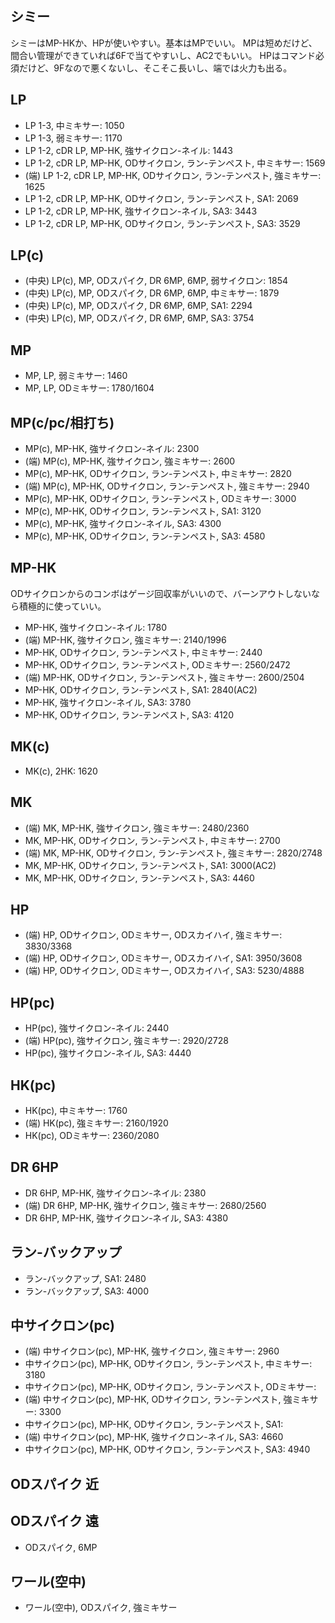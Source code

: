 ## シミー

シミーはMP-HKか、HPが使いやすい。基本はMPでいい。
MPは短めだけど、間合い管理ができていれば6Fで当てやすいし、AC2でもいい。
HPはコマンド必須だけど、9Fなので悪くないし、そこそこ長いし、端では火力も出る。

## LP

- LP 1-3, 中ミキサー: 1050
- LP 1-3, 弱ミキサー: 1170
- LP 1-2, cDR LP, MP-HK, 強サイクロン-ネイル: 1443
- LP 1-2, cDR LP, MP-HK, ODサイクロン, ラン-テンペスト, 中ミキサー: 1569
- (端) LP 1-2, cDR LP, MP-HK, ODサイクロン, ラン-テンペスト, 強ミキサー: 1625
- LP 1-2, cDR LP, MP-HK, ODサイクロン, ラン-テンペスト, SA1: 2069
- LP 1-2, cDR LP, MP-HK, 強サイクロン-ネイル, SA3: 3443
- LP 1-2, cDR LP, MP-HK, ODサイクロン, ラン-テンペスト, SA3: 3529

## LP(c)

- (中央) LP(c), MP, ODスパイク, DR 6MP, 6MP, 弱サイクロン: 1854
- (中央) LP(c), MP, ODスパイク, DR 6MP, 6MP, 中ミキサー: 1879
- (中央) LP(c), MP, ODスパイク, DR 6MP, 6MP, SA1: 2294
- (中央) LP(c), MP, ODスパイク, DR 6MP, 6MP, SA3: 3754

## MP

- MP, LP, 弱ミキサー: 1460
- MP, LP, ODミキサー: 1780/1604

## MP(c/pc/相打ち)

- MP(c), MP-HK, 強サイクロン-ネイル: 2300
- (端) MP(c), MP-HK, 強サイクロン, 強ミキサー: 2600
- MP(c), MP-HK, ODサイクロン, ラン-テンペスト, 中ミキサー: 2820
- (端) MP(c), MP-HK, ODサイクロン, ラン-テンペスト, 強ミキサー: 2940
- MP(c), MP-HK, ODサイクロン, ラン-テンペスト, ODミキサー: 3000
- MP(c), MP-HK, ODサイクロン, ラン-テンペスト, SA1: 3120
- MP(c), MP-HK, 強サイクロン-ネイル, SA3: 4300
- MP(c), MP-HK, ODサイクロン, ラン-テンペスト, SA3: 4580

## MP-HK

ODサイクロンからのコンボはゲージ回収率がいいので、バーンアウトしないなら積極的に使っていい。

- MP-HK, 強サイクロン-ネイル: 1780
- (端) MP-HK, 強サイクロン, 強ミキサー: 2140/1996
- MP-HK, ODサイクロン, ラン-テンペスト, 中ミキサー: 2440
- MP-HK, ODサイクロン, ラン-テンペスト, ODミキサー: 2560/2472
- (端) MP-HK, ODサイクロン, ラン-テンペスト, 強ミキサー: 2600/2504
- MP-HK, ODサイクロン, ラン-テンペスト, SA1: 2840(AC2)
- MP-HK, 強サイクロン-ネイル, SA3: 3780
- MP-HK, ODサイクロン, ラン-テンペスト, SA3: 4120

## MK(c)

- MK(c), 2HK: 1620

## MK

- (端) MK, MP-HK, 強サイクロン, 強ミキサー: 2480/2360
- MK, MP-HK, ODサイクロン, ラン-テンペスト, 中ミキサー: 2700
- (端) MK, MP-HK, ODサイクロン, ラン-テンペスト, 強ミキサー: 2820/2748
- MK, MP-HK, ODサイクロン, ラン-テンペスト, SA1: 3000(AC2)
- MK, MP-HK, ODサイクロン, ラン-テンペスト, SA3: 4460

## HP

- (端) HP, ODサイクロン, ODミキサー, ODスカイハイ, 強ミキサー: 3830/3368
- (端) HP, ODサイクロン, ODミキサー, ODスカイハイ, SA1: 3950/3608
- (端) HP, ODサイクロン, ODミキサー, ODスカイハイ, SA3: 5230/4888

## HP(pc)

- HP(pc), 強サイクロン-ネイル: 2440
- (端) HP(pc), 強サイクロン, 強ミキサー: 2920/2728
- HP(pc), 強サイクロン-ネイル, SA3: 4440

## HK(pc)

- HK(pc), 中ミキサー: 1760
- (端) HK(pc), 強ミキサー: 2160/1920
- HK(pc), ODミキサー: 2360/2080

## DR 6HP

- DR 6HP, MP-HK, 強サイクロン-ネイル: 2380
- (端) DR 6HP, MP-HK, 強サイクロン, 強ミキサー: 2680/2560
- DR 6HP, MP-HK, 強サイクロン-ネイル, SA3: 4380

## ラン-バックアップ

- ラン-バックアップ, SA1: 2480
- ラン-バックアップ, SA3: 4000

## 中サイクロン(pc)

- (端) 中サイクロン(pc), MP-HK, 強サイクロン, 強ミキサー: 2960
- 中サイクロン(pc), MP-HK, ODサイクロン, ラン-テンペスト, 中ミキサー: 3180
- 中サイクロン(pc), MP-HK, ODサイクロン, ラン-テンペスト, ODミキサー:
- (端) 中サイクロン(pc), MP-HK, ODサイクロン, ラン-テンペスト, 強ミキサー: 3300
- 中サイクロン(pc), MP-HK, ODサイクロン, ラン-テンペスト, SA1:
- (端) 中サイクロン(pc), MP-HK, 強サイクロン-ネイル, SA3: 4660
- 中サイクロン(pc), MP-HK, ODサイクロン, ラン-テンペスト, SA3: 4940

## ODスパイク 近

## ODスパイク 遠

- ODスパイク, 6MP

## ワール(空中)

- ワール(空中), ODスパイク, 強ミキサー
